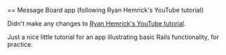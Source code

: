 == Message Board app (following Ryan Hemrick's YouTube tutorial)

Didn't make any changes to [Ryan Hemrick's YouTube tutorial](https://www.youtube.com/watch?v=wODY11lM7wk).

Just a nice little tutorial for an app illustrating basic Rails functionality,
for practice.
